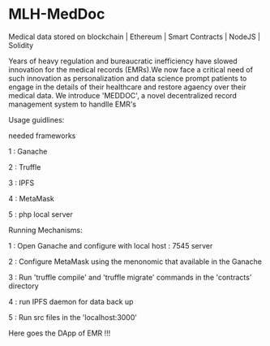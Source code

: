 # MLH-MedDoc
Medical data stored on blockchain | Ethereum | Smart Contracts | NodeJS | Solidity

Years of heavy regulation and bureaucratic inefficiency have slowed innovation for the medical records (EMRs).We now face a critical need of such innovation as personalization and data science prompt patients to engage in the details of their healthcare and restore agaency over their medical data. We introduce 'MEDDOC', a novel decentralized record management system to handlle EMR's

Usage guidlines:

needed frameworks

1 : Ganache 

2 : Truffle

3 : IPFS

4 : MetaMask

5 : php local server

Running Mechanisms:

1 : Open Ganache and configure with local host : 7545 server


2 : Configure MetaMask using the menonomic that available in the Ganache

3 : Run 'truffle compile' and 'truffle migrate' commands in the 'contracts' directory

4 : run IPFS daemon for data back up

5 : Run src files in the 'localhost:3000'

Here goes the DApp of EMR !!!
